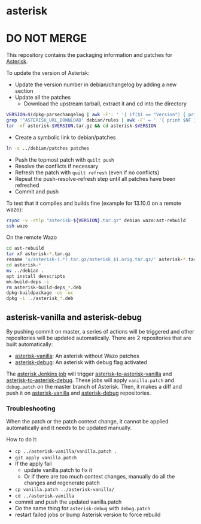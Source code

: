 # asterisk

#  DO NOT MERGE

This repository contains the packaging information and patches for [Asterisk](http://www.asterisk.org/).

To update the version of Asterisk:

* Update the version number in debian/changelog by adding a new section
* Update all the patches
  * Download the upstream tarball, extract it and cd into the directory

```sh
VERSION=$(dpkg-parsechangelog | awk -F': ' '{ if($1 == "Version") { print $NF } }' | sed -ne 's/^\(\([0-9]\+\):\)\?\(.*\)-.*/\3/p')
grep '^ASTERISK_URL_DOWNLOAD' debian/rules | awk -F' = ' '{ print $NF }' | sed -n "s/\${VER}/$VERSION/p" | xargs wget
tar -xf asterisk-$VERSION.tar.gz && cd asterisk-$VERSION
```
  * Create a symbolic link to debian/patches

```sh
ln -s ../debian/patches patches
```

  * Push the topmost patch with `quilt push`
  * Resolve the conflicts if necessary
  * Refresh the patch with `quilt refresh` (even if no conflicts)
  * Repeat the push-resolve-refresh step until all patches have been refreshed
* Commit and push

To test that it compiles and builds fine (example for 13.10.0 on a remote wazo):

```sh
rsync -v -rtlp "asterisk-${VERSION}.tar.gz" debian wazo:ast-rebuild
ssh wazo
```

On the remote Wazo

```sh
cd ast-rebuild
tar xf asterisk-*.tar.gz
rename 's/asterisk-(.*).tar.gz/asterisk_$1.orig.tar.gz/' asterisk-*.tar.gz
cd asterisk-*
mv ../debian .
apt install devscripts
mk-build-deps -i
rm asterisk-build-deps_*.deb
dpkg-buildpackage -us -uc
dpkg -i ../asterisk_*.deb
```

## asterisk-vanilla and asterisk-debug

By pushing commit on master, a series of actions will be triggered and other
repositories will be updated automatically. There are 2 repositories that are
built automatically:

  * [asterisk-vanilla][github-asterisk-vanilla]: An asterisk without Wazo patches
  * [asterisk-debug][github-asterisk-vanilla]: An asterisk with debug flag activated

The [asterisk Jenkins job](https://jenkins.wazo.community/job/asterisk) will trigger
[asterisk-to-asterisk-vanilla](https://jenkins.wazo.community/job/asterisk-to-asterisk-vanilla/) and
[asterisk-to-asterisk-debug](https://jenkins.wazo.community/job/asterisk-to-asterisk-debug/).
These jobs will apply `vanilla.patch` and `debug.patch` on the master branch of Asterisk.
Then, it makes a diff and push it on [asterisk-vanilla][github-asterisk-vanilla] and
[asterisk-debug][github-asterisk-debug] repositories.


### Troubleshooting

When the patch or the patch context change, it cannot be applied automatically
and it needs to be updated manually.

How to do it:

* `cp ../asterisk-vanilla/vanilla.patch .`
* `git apply vanilla.patch`
* If the apply fail
  * update vanilla.patch to fix it
  * Or if there are too much context changes, manually do all the changes and regenerate patch
* `cp vanilla.patch ../asterisk-vanilla/`
* `cd ../asterisk-vanilla`
* commit and push the updated vanilla.patch
* Do the same thing for `asterisk-debug` with `debug.patch`
* restart failed jobs or bump Asterisk version to force rebuild

[github-asterisk-vanilla]: https://github.com/wazo-platform/asterisk-vanilla
[github-asterisk-debug]: https://github.com/wazo-platform/asterisk-debug
